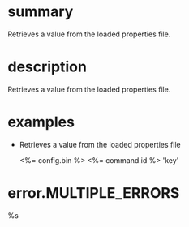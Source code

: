 # summary

Retrieves a value from the loaded properties file.

# description

Retrieves a value from the loaded properties file.

# examples

- Retrieves a value from the loaded properties file

  <%= config.bin %> <%= command.id %> 'key'

# error.MULTIPLE_ERRORS

%s
